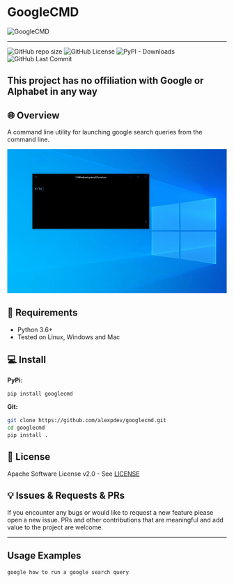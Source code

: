 # GoogleCMD

![GoogleCMD](https://github.com/alexpdev/googlecmd/logo.png)

* * *

![GitHub repo size](https://img.shields.io/github/repo-size/alexpdev/googlecmd?color=orange)
![GitHub License](https://img.shields.io/github/license/alexpdev/googlecmd?color=red&logo=apache)
![PyPI - Downloads](https://img.shields.io/pypi/dm/googlecmd?color=brown)
![GitHub Last Commit](https://badgen.net/github/last-commit/alexpdev/googlecmd?color=blue)

## This project has no offiliation with Google or Alphabet in any way

## 🌐 Overview

A command line utility for launching google search queries from the command line.

![Googlecmd_demo](https://raw.githubusercontent.com/alexpdev/googlecmd/master/googlecmd_demo.gif)

## 🔌 Requirements

- Python 3.6+
- Tested on Linux, Windows and Mac

## 💻 Install

**PyPi:**

```bash
pip install googlecmd
```

**Git:**

```bash
git clone https://github.com/alexpdev/googlecmd.git
cd googlecmd
pip install .
```

## 📝 License

Apache Software License v2.0 - See [LICENSE]("https://github.com/alexpdev/torrentfile/blob/master/LICENSE")

## 💡 Issues & Requests & PRs

If you encounter any bugs or would like to request a new feature please open a new issue.
PRs and other contributions that are meaningful and add value to the project are welcome.

* * *

## Usage Examples

```bash
google how to run a google search query
```
